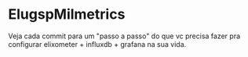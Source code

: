 # ElugspMilmetrics

  Veja cada commit para um "passo a passo" do que vc precisa fazer pra
  configurar elixometer + influxdb + grafana na sua vida.
